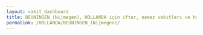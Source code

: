 ```yaml
---
layout: vakit_dashboard
title: BEUNINGEN_(Nijmegen), HOLLANDA için iftar, namaz vakitleri ve hava durumu - ilçe/eyalet seç
permalink: /HOLLANDA/BEUNINGEN_(Nijmegen)/
---
```


<script type="text/javascript">
  var GLOBAL_COUNTRY = 'HOLLANDA';
  var GLOBAL_CITY = 'BEUNINGEN_(Nijmegen)';
  var GLOBAL_STATE = '';
  var lat = 72;
  var lon = 21;
</script>
